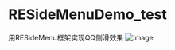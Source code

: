 # RESideMenuDemo_test
用RESideMenu框架实现QQ侧滑效果
![image](https://github.com/Xianyus/RESideMenuDemo_test/blob/master/marquee.gif)
